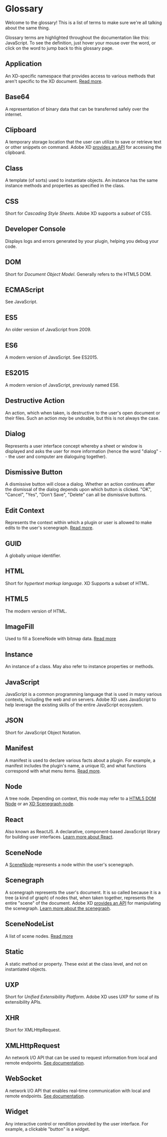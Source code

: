 # Glossary

Welcome to the glossary! This is a list of terms to make sure we're all talking about the same thing.

Glossary terms are highlighted throughout the documentation like this: JavaScript. To see the definition, just hover your mouse over the word, or click on the word to jump back to this glossary page.


## Application
An XD-specific namespace that provides access to various methods that aren't specific to the XD document. [Read more](./reference/application.md).

## Base64
A representation of binary data that can be transferred safely over the internet.

## Clipboard
A temporary storage location that the user can utilize to save or retrieve text or other snippets on command. Adobe XD [provides an API](./reference/clipboard) for accessing the clipboard.

## Class
A template (of sorts) used to instantiate objects. An instance has the same instance methods and properties as specified in the class.

## CSS
Short for _Cascading Style Sheets_. Adobe XD supports a _subset_ of CSS.

## Developer Console
Displays logs and errors generated by your plugin, helping you debug your code.

## DOM
Short for _Document Object Model_. Generally refers to the HTML5 DOM.

## ECMAScript
See JavaScript.

## ES5
An older version of JavaScript from 2009.

## ES6
A modern version of JavaScript. See ES2015.

## ES2015
A modern version of JavaScript, previously named ES6.

## Destructive Action
An action, which when taken, is destructive to the user's open document or their files. Such an action _may_ be undoable, but this is not always the case.

## Dialog
Represents a user interface concept whereby a sheet or window is displayed and asks the user for more information (hence the word "dialog" -- the user and computer are dialoguing together).

## Dismissive Button
A dismissive button will close a dialog. Whether an action continues after the dismissal of the dialog depends upon which button is clicked. "OK", "Cancel", "Yes", "Don't Save", "Delete" can all be dismissive buttons.

## Edit Context
Represents the context within which a plugin or user is allowed to make edits to the user's scenegraph. [Read more](./reference/core/edit-context.md).

## GUID
A globally unique identifier.

## HTML
Short for _hypertext markup language_. XD Supports a subset of HTML.

## HTML5
The modern version of HTML.

## ImageFill
Used to fill a SceneNode with bitmap data. [Read more](./reference/ImageFill.md)

## Instance
An instance of a class. May also refer to instance properties or methods.

## JavaScript
JavaScript is a common programming language that is used in many various contexts, including the web and on servers. Adobe XD uses JavaScript to help leverage the existing skills of the entire JavaScript ecosystem.

## JSON
Short for JavaScript Object Notation.

## Manifest
A manifest is used to declare various facts about a plugin. For example, a manifest includes the plugin's name, a unique ID, and what functions correspond with what menu items. [Read more](./reference/structure/manifest.md).

## Node
A tree node. Depending on context, this node may refer to a [HTML5 DOM Node](./reference/uxp/class/Node.md) or an [XD Scenegraph node](./reference/scenegraph.md#scenenode).

## React
Also known as ReactJS. A declarative, component-based JavaScript library for building user interfaces. [Learn more about React](https://reactjs.org/).

## SceneNode
A [SceneNode](./reference/scenegraph.md#scenenode) represents a node within the user's scenegraph.

## Scenegraph
A scenegraph represents the user's document. It is so called because it is a tree (a kind of graph) of nodes that, when taken together, represents the entire "scene" of the document. Adobe XD [provides an API](./reference/scenegraph.md) for manipulating the scenegraph. [Learn more about the scenegraph](./reference/core/scenegraph.md).

## SceneNodeList
A list of scene nodes. [Read more](./reference/SceneNodeList.md)

## Static
A static method or property. These exist at the class level, and not on instantiated objects.

## UXP
Short for _Unified Extensibility Platform_. Adobe XD uses UXP for some of its extensibility APIs.

## XHR
Short for XMLHttpRequest.

## XMLHttpRequest
An network I/O API that can be used to request information from local and remote endpoints. [See documentation](./reference/uxp/class/XMLHttpRequest.md).

## WebSocket
A network I/O API that enables real-time communication with local and remote endpoints. [See documentation](./reference/uxp/class/WebSocket.md).

## Widget
Any interactive control or rendition provided by the user interface. For example, a clickable "button" is a widget.